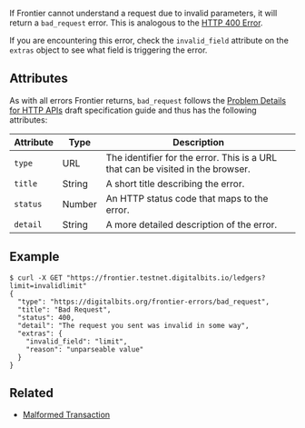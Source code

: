 If Frontier cannot understand a request due to invalid parameters, it will return a `bad_request`
error. This is analogous to the
[HTTP 400 Error](https://developer.mozilla.org/en-US/docs/Web/HTTP/Response_codes).

If you are encountering this error, check the `invalid_field` attribute on the `extras` object to
see what field is triggering the error.

## Attributes

As with all errors Frontier returns, `bad_request` follows the
[Problem Details for HTTP APIs](https://tools.ietf.org/html/draft-ietf-appsawg-http-problem-00)
draft specification guide and thus has the following attributes:

| Attribute   | Type   | Description                                                                     |
| ----------- | ------ | ------------------------------------------------------------------------------- |
| `type`      | URL    | The identifier for the error.  This is a URL that can be visited in the browser.|
| `title`     | String | A short title describing the error.                                             |
| `status`    | Number | An HTTP status code that maps to the error.                                     |
| `detail`    | String | A more detailed description of the error.                                       |

## Example

```shell
$ curl -X GET "https://frontier.testnet.digitalbits.io/ledgers?limit=invalidlimit"
{
  "type": "https://digitalbits.org/frontier-errors/bad_request",
  "title": "Bad Request",
  "status": 400,
  "detail": "The request you sent was invalid in some way",
  "extras": {
    "invalid_field": "limit",
    "reason": "unparseable value"
  }
}
```

## Related

- [Malformed Transaction](https://github.com/xdbfoundation/go/tree/master/services/frontier/internal/docs/reference/errors/transaction-malformed.md)
